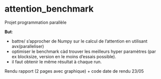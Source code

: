 # attention_benchmark

Projet programmation parallèle 

**But**: 
  - battre/ s’approcher de Numpy sur le calcul de l’attention en utilisant avx(paralleliser)
  - optimiser le benchmark càd trouver les meilleurs hyper paramètres (par ex blocksize, version en le moins d’essais possible).
  - il faut obtenir le même résultat à chaque run.

Rendu rapport (2 pages avec graphique) + code date de rendu 23/05
